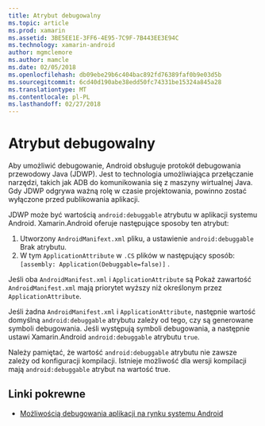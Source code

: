 ```yaml
---
title: Atrybut debugowalny
ms.topic: article
ms.prod: xamarin
ms.assetid: 3BE5EE1E-3FF6-4E95-7C9F-7B443EE3E94C
ms.technology: xamarin-android
author: mgmclemore
ms.author: mamcle
ms.date: 02/05/2018
ms.openlocfilehash: db09ebe29b6c404bac892fd76389faf0b9e03d5b
ms.sourcegitcommit: 6cd40d190abe38edd50fc74331be15324a845a28
ms.translationtype: MT
ms.contentlocale: pl-PL
ms.lasthandoff: 02/27/2018
---
```

# <a name="debuggable-attribute"></a>Atrybut debugowalny

<a name="Overview" />


Aby umożliwić debugowanie, Android obsługuje protokół debugowania przewodowy Java (JDWP). Jest to technologia umożliwiająca przełączanie narzędzi, takich jak ADB do komunikowania się z maszyny wirtualnej Java. Gdy JDWP odgrywa ważną rolę w czasie projektowania, powinno zostać wyłączone przed publikowania aplikacji.

JDWP może być wartością `android:debuggable` atrybutu w aplikacji systemu Android. Xamarin.Android oferuje następujące sposoby ten atrybut:

1.  Utworzony `AndroidManifext.xml` pliku, a ustawienie `android:debuggable` Brak atrybutu.
1.  W tym `ApplicationAttribute` w `.CS` plików w następujący sposób: `[assembly: Application(Debuggable=false)]` .


Jeśli oba `AndroidManifest.xml` i `ApplicationAttribute` są Pokaż zawartość `AndroidManifest.xml` mają priorytet wyższy niż określonym przez `ApplicationAttribute`.

Jeśli żadna `AndroidManifest.xml` i `ApplicationAttribute`, następnie wartość domyślną `android:debuggable` atrybutu zależy od tego, czy są generowane symboli debugowania. Jeśli występują symboli debugowania, a następnie ustawi Xamarin.Android `android:debuggable` atrybutu `true`.

Należy pamiętać, że wartość `android:debuggable` atrybutu nie zawsze zależy od konfiguracji kompilacji. Istnieje możliwość dla wersji kompilacji mają `android:debuggable` atrybut na wartość true.


## <a name="related-links"></a>Linki pokrewne

- [Możliwością debugowania aplikacji na rynku systemu Android](http://labs.mwrinfosecurity.com/blog/2011/07/07/debuggable-apps-in-android-market/)
